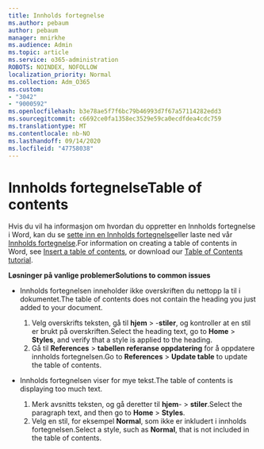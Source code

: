 ```yaml
---
title: Innholds fortegnelse
ms.author: pebaum
author: pebaum
manager: mnirkhe
ms.audience: Admin
ms.topic: article
ms.service: o365-administration
ROBOTS: NOINDEX, NOFOLLOW
localization_priority: Normal
ms.collection: Adm_O365
ms.custom:
- "3042"
- "9000592"
ms.openlocfilehash: b3e78ae5f7f6bc79b46993d7f67a57114282edd3
ms.sourcegitcommit: c6692ce0fa1358ec3529e59ca0ecdfdea4cdc759
ms.translationtype: MT
ms.contentlocale: nb-NO
ms.lasthandoff: 09/14/2020
ms.locfileid: "47758038"
---
```

# <a name="table-of-contents"></a><span data-ttu-id="fcabf-102">Innholds fortegnelse</span><span class="sxs-lookup"><span data-stu-id="fcabf-102">Table of contents</span></span>

<span data-ttu-id="fcabf-103">Hvis du vil ha informasjon om hvordan du oppretter en Innholds fortegnelse i Word, kan du se [sette inn en Innholds fortegnelse](https://support.office.com/article/882e8564-0edb-435e-84b5-1d8552ccf0c0)eller laste ned vår [Innholds fortegnelse](https://go.microsoft.com/fwlink/?linkid=2065106).</span><span class="sxs-lookup"><span data-stu-id="fcabf-103">For information on creating a table of contents in Word, see [Insert a table of contents](https://support.office.com/article/882e8564-0edb-435e-84b5-1d8552ccf0c0), or download our [Table of Contents tutorial](https://go.microsoft.com/fwlink/?linkid=2065106).</span></span>

<span data-ttu-id="fcabf-104">**Løsninger på vanlige problemer**</span><span class="sxs-lookup"><span data-stu-id="fcabf-104">**Solutions to common issues**</span></span>

- <span data-ttu-id="fcabf-105">Innholds fortegnelsen inneholder ikke overskriften du nettopp la til i dokumentet.</span><span class="sxs-lookup"><span data-stu-id="fcabf-105">The table of contents does not contain the heading you just added to your document.</span></span>
  1. <span data-ttu-id="fcabf-106">Velg overskrifts teksten, gå til **hjem**  >  -**stiler**, og kontroller at en stil er brukt på overskriften.</span><span class="sxs-lookup"><span data-stu-id="fcabf-106">Select the heading text, go to **Home** > **Styles**, and verify that a style is applied to the heading.</span></span>
  2. <span data-ttu-id="fcabf-107">Gå til **References**  >  **tabellen referanse oppdatering** for å oppdatere innholds fortegnelsen.</span><span class="sxs-lookup"><span data-stu-id="fcabf-107">Go to **References** > **Update table** to update the table of contents.</span></span>

- <span data-ttu-id="fcabf-108">Innholds fortegnelsen viser for mye tekst.</span><span class="sxs-lookup"><span data-stu-id="fcabf-108">The table of contents is displaying too much text.</span></span> 
  1. <span data-ttu-id="fcabf-109">Merk avsnitts teksten, og gå deretter til **hjem**-  >  **stiler**.</span><span class="sxs-lookup"><span data-stu-id="fcabf-109">Select the paragraph text, and then go to **Home** > **Styles**.</span></span>
  2. <span data-ttu-id="fcabf-110">Velg en stil, for eksempel **Normal**, som ikke er inkludert i innholds fortegnelsen.</span><span class="sxs-lookup"><span data-stu-id="fcabf-110">Select a style, such as **Normal**, that is not included in the table of contents.</span></span>